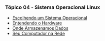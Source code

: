 ### Tópico 04 - Sistema Operacional Linux
- [Escolhendo um Sistema Operacional](./01-book-lpi/Topico%2004%20-%20Sistema%20Operacional%20Linux/4.1%20-%20EscolhendoUmSistemaOperacional.md)
- [Entendendo o Hardware](./01-book-lpi/Topico%2004%20-%20Sistema%20Operacional%20Linux/4.2%20-%20EntendendoOHardware.md)
- [Onde Armazenamos Dados](./01-book-lpi/Topico%2004%20-%20Sistema%20Operacional%20Linux/4.3%20-%20OndeArmazenamosDados.md)
- [Seu Computador na Rede](./01-book-lpi/Topico%2004%20-%20Sistema%20Operacional%20Linux/4.4%20-%20SeuComputadorNaRede..md)

